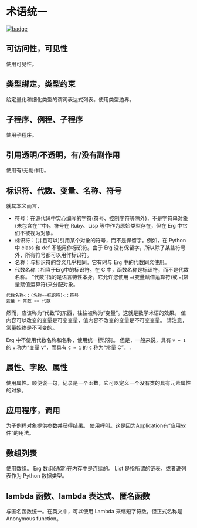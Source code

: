 # 术语统一

[![badge](https://img.shields.io/endpoint.svg?url=https%3A%2F%2Fgezf7g7pd5.execute-api.ap-northeast-1.amazonaws.com%2Fdefault%2Fsource_up_to_date%3Fowner%3Derg-lang%26repos%3Derg%26ref%3Dmain%26path%3Ddoc/EN/unify_terms.md%26commit_hash%3D06f8edc9e2c0cee34f6396fd7c64ec834ffb5352)](https://gezf7g7pd5.execute-api.ap-northeast-1.amazonaws.com/default/source_up_to_date?owner=erg-lang&repos=erg&ref=main&path=doc/EN/unify_terms.md&commit_hash=06f8edc9e2c0cee34f6396fd7c64ec834ffb5352)

## 可访问性，可见性

使用可见性。

## 类型绑定，类型约束

给定量化和细化类型的谓词表达式列表。使用类型边界。

## 子程序、例程、子程序

使用子程序。

## 引用透明/不透明，有/没有副作用

使用有/无副作用。

## 标识符、代数、变量、名称、符号

就其本义而言，

* 符号：在源代码中实心编写的字符(符号、控制字符等除外)，不是字符串对象(未包含在“”中)。符号在 Ruby、Lisp 等中作为原始类型存在，但在 Erg 中它们不被视为对象。
* 标识符：(并且可以)引用某个对象的符号，而不是保留字。例如，在 Python 中 class 和 def 不能用作标识符。由于 Erg 没有保留字，所以除了某些符号外，所有符号都可以用作标识符。
* 名称：与标识符的含义几乎相同。它有时与 Erg 中的代数同义使用。
* 代数名称：相当于Erg中的标识符。在 C 中，函数名称是标识符，而不是代数名称。 “代数”指的是语言特性本身，它允许您使用 `=`(变量赋值运算符)或 `=`(常量赋值运算符)来分配对象。

```python
代数名称<：(名称==标识符)​​<：符号
变量 + 常数 == 代数
```

然而，应该称为“代数”的东西，往往被称为“变量”。这就是数学术语的效果。
值内容可以改变的变量是可变变量，值内容不改变的变量是不可变变量。
请注意，常量始终是不可变的。

Erg 中不使用代数名称和名称，使用统一标识符。
但是，一般来说，具有 `v = 1` 的 `v` 称为“变量 v”，而具有 `C = 1` 的 `C` 称为“常量 C”。 .

## 属性、字段、属性

使用属性。顺便说一句，记录是一个函数，它可以定义一个没有类的具有元素属性的对象。

## 应用程序，调用

为子例程对象提供参数并获得结果。
使用呼叫。这是因为Application有“应用软件”的用法。

## 数组列表

使用数组。 Erg 数组(通常)在内存中是连续的。
List 是指所谓的链表，或者说列表作为 Python 数据类型。

## lambda 函数、lambda 表达式、匿名函数

与匿名函数统一。在英文中，可以使用 Lambda 来缩短字符数，但正式名称是 Anonymous function。
